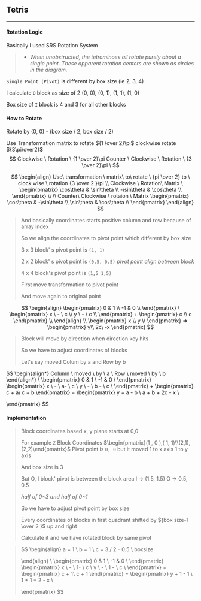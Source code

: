 ## Tetris

---

#### Rotation Logic 

Basically I used SRS Rotation System

> - *When unobstructed, the tetrominoes all rotate purely about a single point. These apparent rotation centers are shown as circles in the diagram.*

`Single Point (Pivot)` is different by box size (ie 2, 3, 4) 

I calculate `O` block as size of 2 (0, 0), (0, 1), (1, 1), (1, 0)

Box size of `I` block is 4  and 3 for all other blocks



#### How to Rotate

Rotate by (0, 0) - (box size / 2, box size / 2)

Use Transformation matrix to rotate ${1 \over 2}\pi$ clockwise rotate ${3\pi\over2}$
$$
Clockwise \ Rotation \
{1 \over 2}\pi
Counter \ Clockwise \ Rotation \
{3 \over 2}\pi \
$$

$$
\begin{align}
Use\ transformation \ matrix\ to\ rotate \ 
{pi \over 2} to \ clock wise \ rotation
{3 \over 2 }\pi \\
Clockwise \ Rotation\ Matrix \ 
\begin{pmatrix}
\cos\theta & \sin\theta \\
-\sin\theta & \cos\theta \\
\end{pmatrix}
\\ \\
Counter\ Clockwise \ rotaion \ Matrix
\begin{pmatrix}
\cos\theta & -\sin\theta \\
\sin\theta & \cos\theta \\
\end{pmatrix}
\end{align}
$$

>And basically coordinates starts positive column and row because of array index
>
>So we align the coordinates to pivot point which different by box size
>
>3 x 3 block' s pivot point is `(1, 1)` 
>
>2 x 2 block' s pivot point is `(0.5, 0.5)` 
>_pivot point align between block_
>
>4 x 4 block's pivot point is `(1,5 1,5)`
>
>First move transformation to pivot point 
>
>And move again to original point

$$
\begin{align}
\begin{pmatrix}
0 & 1 \\
-1 & 0 \\
\end{pmatrix} \
\begin{pmatrix}
x \ - \ c \\
y \ - \ c \\
\end{pmatrix} +
\begin{pmatrix}
c \\
c
\end{pmatrix} \\
\end{align}
\\
\begin{pmatrix}
x \\
y \\
\end{pmatrix} =>
\begin{pmatrix}
y\\
2c\ -x
\end{pmatrix}
$$





> Block will move by direction when direction key hits
>
> So we have to adjust coordinates of blocks
>
> Let's say moved Colum by a and Row by b

$$
\begin{align*}
Column \ moved \ by \ a \\
Row \ moved \ by \ b
\end{align*}
\\
\begin{pmatrix}
0 & 1 \\
-1 & 0 \\
\end{pmatrix} \
\begin{pmatrix}
x \ - \ a- \ c \\
y \ - \ b - \ c \\
\end{pmatrix} +
\begin{pmatrix}
c + a\\
c + b
\end{pmatrix} =
\begin{pmatrix}
y + a - b \\
a + b + 2c - x \\

\end{pmatrix}
$$



#### Implementation

> Block coordinates based x, y plane  starts at 0,0
>
> For example `Z` Block Coordinates $\begin{pmatrix}(1 , 0 ),( 1, 1)\\(2,1),(2,2)\end{pmatrix}$ Pivot point is `0, 0` but it moved 1 to x axis 1 to y axis
>
> And box size is 3
>
> But O, I block' pivot is between the block area I -> (1.5, 1.5) O -> 0.5, 0.5 
>
> _half of 0~3 and half of 0~1_
>
> So we have to adjust pivot point by box size 
>
> Every coordinates of blocks in first quadrant shifted by ${box size-1 \over 2 }$ up and right
>
> Calculate it and we have rotated block by same pivot

> $$
> \begin{align}
> a = 1 \ b = 1 \ c = 3 / 2 - 0.5 \ boxsize  
> 
> \end{align}
> \\
> \begin{pmatrix}
> 0 & 1 \\
> -1 & 0 \\
> \end{pmatrix} \
> \begin{pmatrix}
> x \ - \ 1- \ c \\
> y \ - \ 1 - \ c \\
> \end{pmatrix} +
> \begin{pmatrix}
> c + 1\\
> c + 1
> \end{pmatrix} =
> \begin{pmatrix}
> y + 1 - 1 \\
> 1 + 1 + 2 - x \\
> 
> \end{pmatrix}
> $$